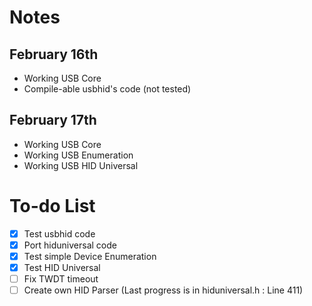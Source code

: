 # Notes

## February 16th
* Working USB Core
* Compile-able usbhid's code (not tested)

## February 17th
* Working USB Core
* Working USB Enumeration
* Working USB HID Universal

# To-do List 
- [x] Test usbhid code
- [x] Port hiduniversal code
- [x] Test simple Device Enumeration
- [x] Test HID Universal
- [ ] Fix TWDT timeout
- [ ] Create own HID Parser (Last progress is in hiduniversal.h : Line 411) 
